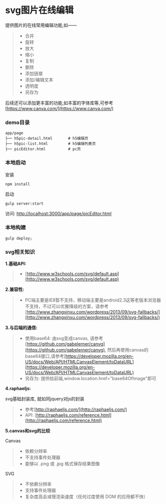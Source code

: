 svg图片在线编辑
===================

提供图片的在线常用编辑功能,如——

> - 合并
> - 旋转
> - 放大
> - 缩小
> - 复制
> - 删除
> - 添加链接
> - 添加/编辑文本
> - 透明度
> - 另存为

后续还可以添加更丰富的功能,如丰富的字体库等,可参考[https://www.canva.com/](https://www.canva.com/)


### demo目录

```
app/page
├── h5pic-detail.html       # h5编辑页
├── h5pic-list.html         # h5编辑列表页
├── picEditor.html          # pc页
```


### 本地启动

安装

```
npm install
```

启动

```
gulp server:start
```

访问: [http://localhost:3000/app/page/picEditor.html](http://localhost:3000/app/page/picEditor.html)


### 本地构建

```
gulp deploy;
```



### svg相关知识

**1.基础API:**

> - [http://www.w3schools.com/svg/default.asp](http://www.w3schools.com/svg/default.asp)

**2.兼容性:**

> - PC端主要是IE8暂不支持，移动端主要是android2.3这等老版本浏览器不支持，不过可以优雅降级的方案，请参考[http://www.zhangxinxu.com/wordpress/2013/09/svg-fallbacks/](http://www.zhangxinxu.com/wordpress/2013/09/svg-fallbacks/)


**3.与后端的通信:**

> - 使用base64: 由svg变成canvas, 请参考[https://github.com/gabelerner/canvg](https://github.com/gabelerner/canvg), 然后再使用canvas的base64接口,请参考[https://developer.mozilla.org/en-US/docs/Web/API/HTMLCanvasElement/toDataURL](https://developer.mozilla.org/en-US/docs/Web/API/HTMLCanvasElement/toDataURL)
> - 另存为: 提供给前端,window.location.href="base64OfImage"即可

**4.raphaeljs:**

svg基础封装库, 就如同jquery对js的封装

> - 参考[http://raphaeljs.com/](http://raphaeljs.com/)
> - API: [http://raphaeljs.com/reference.html](http://raphaeljs.com/reference.html)

**5.canvas和svg的比较**

Canvas
> - 依赖分辨率
> - 不支持事件处理器
> - 能够以 .png 或 .jpg 格式保存结果图像

SVG
> - 不依赖分辨率
> - 支持事件处理器
> - 复杂度高会减慢渲染速度（任何过度使用 DOM 的应用都不快）
